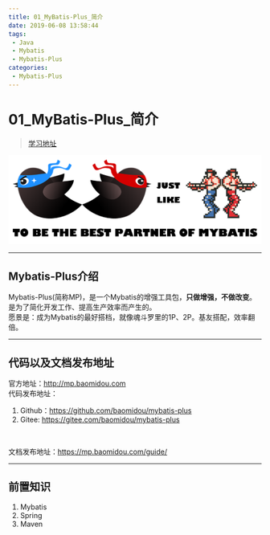 ```yaml
---
title: 01_MyBatis-Plus_简介
date: 2019-06-08 13:58:44
tags: 
 - Java
 - Mybatis
 - Mybatis-Plus
categories:
 - Mybatis-Plus
---
```


# 01_MyBatis-Plus_简介

> [学习地址](https://www.bilibili.com/video/av27212529/?p=90)

![Mybatis-Plus](https://raw.githubusercontent.com/tomxwd/ImageHosting/master/blog/Mybatis-Plus/relationship-with-mybatis.png)

---
## Mybatis-Plus介绍
Mybatis-Plus(简称MP)，是一个Mybatis的增强工具包，**只做增强，不做改变**。是为了简化开发工作、提高生产效率而产生的。
<br>愿景是：成为Mybatis的最好搭档，就像魂斗罗里的1P、2P。基友搭配，效率翻倍。

---
## 代码以及文档发布地址
官方地址：http://mp.baomidou.com
<br>
代码发布地址：
1. Github：https://github.com/baomidou/mybatis-plus
2. Gitee: https://gitee.com/baomidou/mybatis-plus
<br>

文档发布地址：https://mp.baomidou.com/guide/

---
## 前置知识
1. Mybatis
2. Spring
3. Maven
